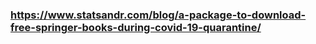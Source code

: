 ### https://www.statsandr.com/blog/a-package-to-download-free-springer-books-during-covid-19-quarantine/
